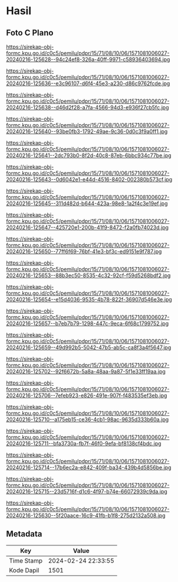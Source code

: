 # Hasil

## Foto C Plano

https://sirekap-obj-formc.kpu.go.id/c0c5/pemilu/pdpr/15/71/08/10/06/1571081006027-20240216-125628--94c24ef8-326a-40ff-9971-c58936403694.jpg

https://sirekap-obj-formc.kpu.go.id/c0c5/pemilu/pdpr/15/71/08/10/06/1571081006027-20240216-125636--e3c96107-d6f4-45e3-a230-d86c9762fcde.jpg

https://sirekap-obj-formc.kpu.go.id/c0c5/pemilu/pdpr/15/71/08/10/06/1571081006027-20240216-125638--d46d2f28-a7fa-4566-94d3-e936f27cb5fc.jpg

https://sirekap-obj-formc.kpu.go.id/c0c5/pemilu/pdpr/15/71/08/10/06/1571081006027-20240216-125640--93be0fb3-1792-49ae-9c36-0d0c3f9a0ff1.jpg

https://sirekap-obj-formc.kpu.go.id/c0c5/pemilu/pdpr/15/71/08/10/06/1571081006027-20240216-125641--2dc793b0-8f2d-40c8-87eb-6bbc934c77be.jpg

https://sirekap-obj-formc.kpu.go.id/c0c5/pemilu/pdpr/15/71/08/10/06/1571081006027-20240216-125643--0d6042e1-e44d-4516-8402-002380b573cf.jpg

https://sirekap-obj-formc.kpu.go.id/c0c5/pemilu/pdpr/15/71/08/10/06/1571081006027-20240216-125645--311d482d-b644-423a-98e8-1a2f4c3e19ef.jpg

https://sirekap-obj-formc.kpu.go.id/c0c5/pemilu/pdpr/15/71/08/10/06/1571081006027-20240216-125647--425720e1-200b-41f9-8472-f2a0fb74023d.jpg

https://sirekap-obj-formc.kpu.go.id/c0c5/pemilu/pdpr/15/71/08/10/06/1571081006027-20240216-125650--77ff6f69-76bf-41e3-bf3c-ed9151e9f787.jpg

https://sirekap-obj-formc.kpu.go.id/c0c5/pemilu/pdpr/15/71/08/10/06/1571081006027-20240216-125653--88b3ec50-8535-4c32-92cf-f59d5268bdf2.jpg

https://sirekap-obj-formc.kpu.go.id/c0c5/pemilu/pdpr/15/71/08/10/06/1571081006027-20240216-125654--e15d4036-9535-4b78-822f-36907d546e3e.jpg

https://sirekap-obj-formc.kpu.go.id/c0c5/pemilu/pdpr/15/71/08/10/06/1571081006027-20240216-125657--b7eb7b79-1298-447c-9eca-6f68c1799752.jpg

https://sirekap-obj-formc.kpu.go.id/c0c5/pemilu/pdpr/15/71/08/10/06/1571081006027-20240216-125659--49d992b5-5042-47b5-ab5c-ca8f3a4f5647.jpg

https://sirekap-obj-formc.kpu.go.id/c0c5/pemilu/pdpr/15/71/08/10/06/1571081006027-20240216-125702--92f6672b-5a8a-48aa-9a87-5f1e33ff19aa.jpg

https://sirekap-obj-formc.kpu.go.id/c0c5/pemilu/pdpr/15/71/08/10/06/1571081006027-20240216-125706--7efeb923-e826-491e-907f-f483535ef3eb.jpg

https://sirekap-obj-formc.kpu.go.id/c0c5/pemilu/pdpr/15/71/08/10/06/1571081006027-20240216-125710--a175eb15-ce36-4cb1-98ac-9635d333b60a.jpg

https://sirekap-obj-formc.kpu.go.id/c0c5/pemilu/pdpr/15/71/08/10/06/1571081006027-20240216-125711--bfa3730a-fb7f-46f0-9efa-bf8138cf4bdc.jpg

https://sirekap-obj-formc.kpu.go.id/c0c5/pemilu/pdpr/15/71/08/10/06/1571081006027-20240216-125714--17b6ec2a-e842-409f-ba34-439b4d5856be.jpg

https://sirekap-obj-formc.kpu.go.id/c0c5/pemilu/pdpr/15/71/08/10/06/1571081006027-20240216-125715--23d5716f-d1c6-4f97-b74e-66072939c9da.jpg

https://sirekap-obj-formc.kpu.go.id/c0c5/pemilu/pdpr/15/71/08/10/06/1571081006027-20240216-125630--5f20aace-16c9-41fb-b1f8-275d2132a508.jpg


## Metadata

| Key        | Value               |
| ---------- | ------------------- |
| Time Stamp | 2024-02-24 22:33:55 |
| Kode Dapil | 1501                |




